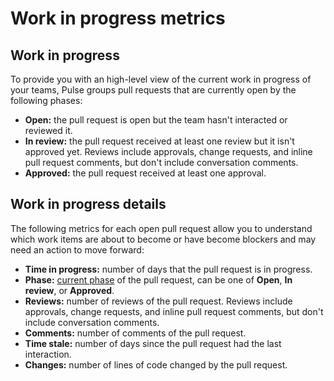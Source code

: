 # Work in progress metrics

## Work in progress

To provide you with an high-level view of the current work in progress of your teams, Pulse groups pull requests that are currently open by the following phases:

-   **Open:** the pull request is open but the team hasn't interacted or reviewed it.
-   **In review:** the pull request received at least one review but it isn't approved yet. Reviews include approvals, change requests, and inline pull request comments, but don't include conversation comments.
-   **Approved:** the pull request received at least one approval.

## Work in progress details

The following metrics for each open pull request allow you to understand which work items are about to become or have become blockers and may need an action to move forward:

-   **Time in progress:** number of days that the pull request is in progress.
-   **Phase:** [current phase](#work-in-progress) of the pull request, can be one of **Open**, **In review**, or **Approved**.
-   **Reviews:** number of reviews of the pull request. Reviews include approvals, change requests, and inline pull request comments, but don't include conversation comments.
-   **Comments:** number of comments of the pull request.
-   **Time stale:** number of days since the pull request had the last interaction.
-   **Changes:** number of lines of code changed by the pull request.
